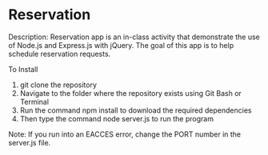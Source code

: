 # Reservation

Description: Reservation app is an in-class activity that demonstrate the use of Node.js and Express.js with jQuery. The goal of this app is to help schedule reservation requests.

To Install
1) git clone the repository
2) Navigate to the folder where the repository exists using Git Bash or Terminal
3) Run the command npm install to download the required dependencies
4) Then type the command node server.js to run the program

Note: If you run into an EACCES error, change the PORT number in the server.js file.
